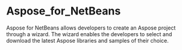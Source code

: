 Aspose_for_NetBeans
===================

Aspose for NetBeans allows developers to create an Aspose project through a wizard. The wizard enables the developers to select and download the latest Aspose libraries and samples of their choice.
